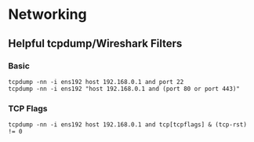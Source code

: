 # Networking
## Helpful tcpdump/Wireshark Filters
### Basic
```
tcpdump -nn -i ens192 host 192.168.0.1 and port 22
tcpdump -nn -i ens192 "host 192.168.0.1 and (port 80 or port 443)"
```
### TCP Flags
`tcpdump -nn -i ens192 host 192.168.0.1 and tcp[tcpflags] & (tcp-rst) != 0`
